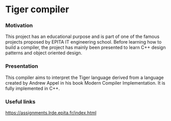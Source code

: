 # Tiger compiler

### Motivation

This project has an educational purpose and is part of one of the famous projects proposed by EPITA IT engineering school. Before learning how to build a compiler, the project has mainly been presented to learn C++ design patterns and object oriented design.   

### Presentation

This compiler aims to interpret the Tiger language derived from a language created by Andrew Appel in his book Modern Compiler Implementation.
It is fully implemented in C++.

### Useful links

https://assignments.lrde.epita.fr/index.html
